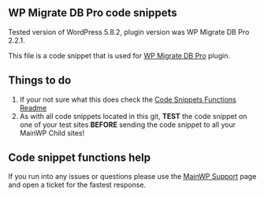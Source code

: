 ## WP Migrate DB Pro code snippets

Tested version of WordPress 5.8.2, plugin version was WP Migrate DB Pro 2.2.1.

This file is a code snippet that is used for [WP Migrate DB Pro](https://deliciousbrains.com/wp-migrate-db-pro/) plugin. 

## Things to do

1. If your not sure what this does check the [Code Snippets Functions Readme](https://github.com/mainwp/Code-Snippets-Functions/blob/master/README.md)
2. As with all code snippets located in this git, **TEST** the code snippet on one of your test sites **BEFORE** sending the code snippet to all your MainWP Child sites!

## Code snippet functions help

If you run into any issues or questions please use the [MainWP Support](https://mainwp.com/support/) page and open a ticket for the fastest response.
